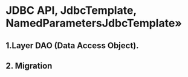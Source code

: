 # JDBC API, JdbcTemplate, NamedParametersJdbcTemplate»
## 1.Layer DAO (Data Access Object).
## 2. Migration